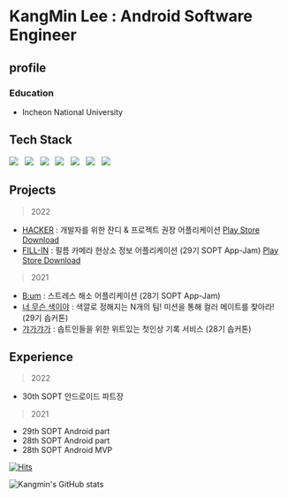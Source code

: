 # KangMin Lee : Android Software Engineer

## profile
### Education
* Incheon National University<br>

## Tech Stack
<p align="left">
<img src="https://img.shields.io/badge/Kotlin-0095D5?style=flat-square&logo=Kotlin&logoColor=white"/></a> &nbsp
<img src="https://img.shields.io/badge/Java-007396?style=flat-square&logo=Java&logoColor=white"/></a> &nbsp 
<img src="https://img.shields.io/badge/Android-3DDC84?style=flat-square&logo=Android&logoColor=white"/></a> &nbsp
<img src="https://img.shields.io/badge/Notion-000000?style=flat-square&logo=notion&logoColor=white"/></a> &nbsp
<img src="https://img.shields.io/badge/Slack-4A154B?style=flat-square&logo=slack&logoColor=white"/></a> &nbsp 
<img src="https://img.shields.io/badge/Git-f05030?style=flat-square&logo=Git&logoColor=white"/></a> &nbsp 
<img src="https://img.shields.io/badge/GitHub-black?style=flat-square&logo=GitHub&logoColor=white"/></p>

## Projects
> 2022
* [HACKER](https://github.com/zaranaramorimori/HACKER-ANDROID) : 개발자를 위한 잔디 & 프로젝트 권장 어플리케이션 [Play Store Download](https://play.google.com/store/apps/details?id=com.teamzzong.hacker)
* [FILL-IN](https://github.com/TeamFILL-IN/Fill-Android) : 필름 카메라 현상소 정보 어플리케이션 (29기 SOPT App-Jam) [Play Store Download](https://play.google.com/store/apps/details?id=com.teamfillin.fillin)

> 2021
* [B:um](https://github.com/TeamB-um/B-umAndroid) : 스트레스 해소 어플리케이션 (28기 SOPT App-Jam)
* [너 무슨 색이야](https://github.com/TeamWhatColor/WhatColorAndroid) : 색깔로 정해지는 N개의 팀! 미션을 통해 컬러 메이트를 찾아라! (29기 솝커톤)
* [갸가갸가](https://github.com/TeamGaGaGaGa/GaGaGaGaAndroid) : 솝트인들을 위한 위트있는 첫인상 기록 서비스 (28기 솝커톤) 

## Experience
> 2022
- 30th SOPT 안드로이드 파트장

> 2021
- 29th SOPT Android part
- 28th SOPT Android part
- 28th SOPT Android MVP

[![Hits](https://hits.seeyoufarm.com/api/count/incr/badge.svg?url=https%3A%2F%2Fgithub.com%2Fkkk5474096&count_bg=%2379C83D&title_bg=%23000000&icon=&icon_color=%23E7E7E7&title=hits&edge_flat=false)](https://hits.seeyoufarm.com)

![Kangmin's GitHub stats](https://github-readme-stats.vercel.app/api?username=kkk5474096&hide=stars,issues&show_icons=true&theme=radical)


